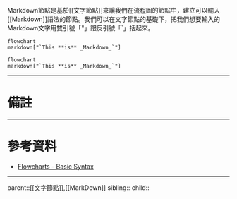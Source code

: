 Markdown節點是基於[[文字節點]]來讓我們在流程圖的節點中，建立可以輸入[[Markdown]]語法的節點。我們可以在文字節點的基礎下，把我們想要輸入的Markdown文字用雙引號「"」跟反引號「\`」括起來。

```Mermaid
flowchart
markdown["`This **is** _Markdown_`"]
```

```mermaid
flowchart
markdown["`This **is** _Markdown_`"]
```
- - -
# 備註

- - -
# 參考資料
- [Flowcharts - Basic Syntax](https://mermaid.js.org/syntax/flowchart.html)
- - -
parent::[[文字節點]],[[MarkDown]]
sibling::
child::